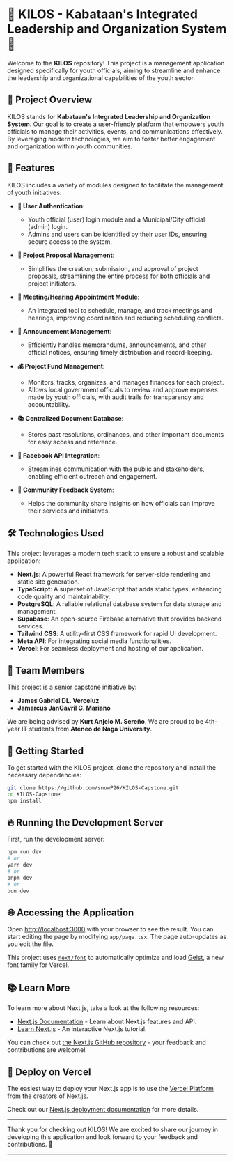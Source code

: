 # 🌟 KILOS - Kabataan's Integrated Leadership and Organization System 🌟

Welcome to the **KILOS** repository! This project is a management application designed specifically for youth officials, aiming to streamline and enhance the leadership and organizational capabilities of the youth sector.

## 📖 Project Overview

KILOS stands for **Kabataan's Integrated Leadership and Organization System**. Our goal is to create a user-friendly platform that empowers youth officials to manage their activities, events, and communications effectively. By leveraging modern technologies, we aim to foster better engagement and organization within youth communities.

## 🚀 Features

KILOS includes a variety of modules designed to facilitate the management of youth initiatives:

- **🔐 User Authentication**: 
  - Youth official (user) login module and a Municipal/City official (admin) login.
  - Admins and users can be identified by their user IDs, ensuring secure access to the system.

- **📄 Project Proposal Management**: 
  - Simplifies the creation, submission, and approval of project proposals, streamlining the entire process for both officials and project initiators.

- **📅 Meeting/Hearing Appointment Module**: 
  - An integrated tool to schedule, manage, and track meetings and hearings, improving coordination and reducing scheduling conflicts.

- **📢 Announcement Management**: 
  - Efficiently handles memorandums, announcements, and other official notices, ensuring timely distribution and record-keeping.

- **💰 Project Fund Management**: 
  - Monitors, tracks, organizes, and manages finances for each project.
  - Allows local government officials to review and approve expenses made by youth officials, with audit trails for transparency and accountability.

- **📚 Centralized Document Database**: 
  - Stores past resolutions, ordinances, and other important documents for easy access and reference.

- **📱 Facebook API Integration**: 
  - Streamlines communication with the public and stakeholders, enabling efficient outreach and engagement.

- **💬 Community Feedback System**: 
  - Helps the community share insights on how officials can improve their services and initiatives.

## 🛠️ Technologies Used

This project leverages a modern tech stack to ensure a robust and scalable application:

- **Next.js**: A powerful React framework for server-side rendering and static site generation.
- **TypeScript**: A superset of JavaScript that adds static types, enhancing code quality and maintainability.
- **PostgreSQL**: A reliable relational database system for data storage and management.
- **Supabase**: An open-source Firebase alternative that provides backend services.
- **Tailwind CSS**: A utility-first CSS framework for rapid UI development.
- **Meta API**: For integrating social media functionalities.
- **Vercel**: For seamless deployment and hosting of our application.

## 👥 Team Members

This project is a senior capstone initiative by:

- **James Gabriel DL. Verceluz**
- **Jamarcus JanGavril C. Mariano**

We are being advised by **Kurt Anjelo M. Sereño**. We are proud to be 4th-year IT students from **Ateneo de Naga University**.

## 🏁 Getting Started

To get started with the KILOS project, clone the repository and install the necessary dependencies:

```bash
git clone https://github.com/snowP26/KILOS-Capstone.git
cd KILOS-Capstone
npm install
```

## 🔥 Running the Development Server

First, run the development server:

```bash
npm run dev
# or
yarn dev
# or
pnpm dev
# or
bun dev
```

## 🌐 Accessing the Application

Open [http://localhost:3000](http://localhost:3000) with your browser to see the result. You can start editing the page by modifying `app/page.tsx`. The page auto-updates as you edit the file.

This project uses [`next/font`](https://nextjs.org/docs/app/building-your-application/optimizing/fonts) to automatically optimize and load [Geist](https://vercel.com/font), a new font family for Vercel.

## 📚 Learn More

To learn more about Next.js, take a look at the following resources:

- [Next.js Documentation](https://nextjs.org/docs) - Learn about Next.js features and API.
- [Learn Next.js](https://nextjs.org/learn) - An interactive Next.js tutorial.

You can check out [the Next.js GitHub repository](https://github.com/vercel/next.js) - your feedback and contributions are welcome!

## 🚀 Deploy on Vercel

The easiest way to deploy your Next.js app is to use the [Vercel Platform](https://vercel.com/new?utm_medium=default-template&filter=next.js&utm_source=create-next-app&utm_campaign=create-next-app-readme) from the creators of Next.js.

Check out our [Next.js deployment documentation](https://nextjs.org/docs/app/building-your-application/deploying) for more details.

---

Thank you for checking out KILOS! We are excited to share our journey in developing this application and look forward to your feedback and contributions. 🎉

---
